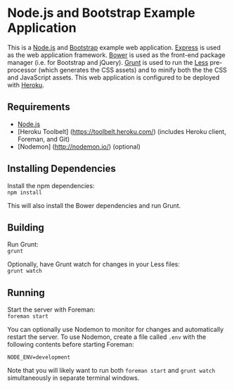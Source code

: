 Node.js and Bootstrap Example Application
=========================================

This is a [Node.js](http://nodejs.org/) and [Bootstrap](http://getbootstrap.com/) example web application. [Express](http://expressjs.com/) is used as the web application framework. [Bower](http://bower.io/) is used as the front-end package manager (i.e. for Bootstrap and jQuery). [Grunt](http://gruntjs.com/) is used to run the [Less](http://lesscss.org/) pre-processor (which generates the CSS assets) and to minify both the the CSS and JavaScript assets. This web application is configured to be deployed with [Heroku](https://www.heroku.com/).

Requirements
------------

* [Node.js](http://nodejs.org/)
* [Heroku Toolbelt] (https://toolbelt.heroku.com/) (includes Heroku client, Foreman, and Git)
* [Nodemon] (http://nodemon.io/) (optional)


Installing Dependencies
-----------------------

Install the npm dependencies:  
`npm install`

This will also install the Bower dependencies and run Grunt.

Building
--------

Run Grunt:  
`grunt`

Optionally, have Grunt watch for changes in your Less files:  
`grunt watch`

Running
-------

Start the server with Foreman:  
`foreman start`

You can optionally use Nodemon to monitor for changes and automatically restart the server. To use Nodemon, create a file called `.env` with the following contents before starting Foreman:

```
NODE_ENV=development
```

Note that you will likely want to run both `foreman start` and `grunt watch` simultaneously in separate terminal windows.
